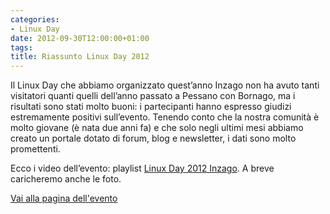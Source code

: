 ```yaml
---
categories:
- Linux Day
date: 2012-09-30T12:00:00+01:00
tags:
title: Riassunto Linux Day 2012
---
```

Il Linux Day che abbiamo organizzato quest’anno Inzago non ha avuto tanti visitatori quanti quelli dell’anno passato a Pessano con Bornago, ma i risultati sono stati molto buoni: i partecipanti hanno espresso giudizi estremamente positivi sull’evento. Tenendo conto che la nostra comunità è molto giovane (è nata due anni fa) e che solo negli ultimi mesi abbiamo creato un portale dotato di forum, blog e newsletter, i dati sono molto promettenti.

Ecco i video dell’evento: playlist [Linux Day 2012 Inzago](https://www.youtube.com/playlist?list=PLV54OJTbZ_LYc0h7EUEyhiVf0NEmIdnaB). A breve caricheremo anche le foto.

[Vai alla pagina dell'evento](/eventi/2012/10/linux-day/)

